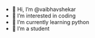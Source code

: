 - 👋 Hi, I’m @vaibhavshekar
- 👀 I’m interested in coding
- 🌱 I’m currently learning python
- 💞️ I’m a student

<!---
vaibhavshekar/vaibhavshekar is a ✨ special ✨ repository because its `README.md` (this file) appears on your GitHub profile.
You can click the Preview link to take a look at your changes.
--->
